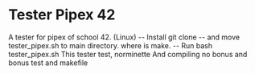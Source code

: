 # Tester Pipex 42
A tester for pipex of school 42. (Linux)
-- Install
git clone -- and move tester_pipex.sh to main directory. where is make.
 -- Run
 bash tester_pipex.sh
 This tester test, norminette
 And compiling no bonus and bonus test and makefile
 
